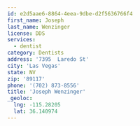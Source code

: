 ```yaml
---
id: e2d5aae6-8864-4eea-9dbe-d2f5636766f4
first_name: Joseph
last_name: Wenzinger
license: DDS
services:
  - dentist
category: Dentists
address: '7395  Laredo St'
city: 'Las Vegas'
state: NV
zip: '89117'
phone: '(702) 873-8556'
title: 'Joseph Wenzinger'
_geoloc:
  lng: -115.28205
  lat: 36.140974
---
```

